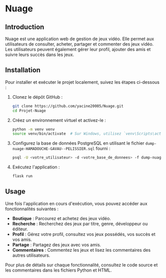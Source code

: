 # Nuage

## Introduction

Nuage est une application web de gestion de jeux vidéo. Elle permet aux utilisateurs de consulter, acheter, partager et commenter des jeux vidéo. Les utilisateurs peuvent également gérer leur profil, ajouter des amis et suivre leurs succès dans les jeux.

## Installation

Pour installer et exécuter le projet localement, suivez les étapes ci-dessous :

1. Clonez le dépôt GitHub :
   ```bash
   git clone https://github.com/yacine20005/Nuage.git
   cd Projet-Nuage
   ```

2. Créez un environnement virtuel et activez-le :
   ```bash
   python -m venv venv
   source venv/bin/activate  # Sur Windows, utilisez `venv\Scripts\activate`
   ```

3. Configurez la base de données PostgreSQL en utilisant le fichier `dump-nuage-HAMADOUCHE-GAVAU--PELISSIER.sql` fourni :
   ```bash
   psql -U <votre_utilisateur> -d <votre_base_de_donnees> -f dump-nuage-HAMADOUCHE-GAVAU--PELISSIER.sql
   ```

4. Exécutez l'application :
   ```bash
   flask run
   ```

## Usage

Une fois l'application en cours d'exécution, vous pouvez accéder aux fonctionnalités suivantes :

- **Boutique** : Parcourez et achetez des jeux vidéo.
- **Recherche** : Recherchez des jeux par titre, genre, développeur ou éditeur.
- **Profil** : Gérez votre profil, consultez vos jeux possédés, vos succès et vos amis.
- **Partage** : Partagez des jeux avec vos amis.
- **Commentaires** : Commentez les jeux et lisez les commentaires des autres utilisateurs.

Pour plus de détails sur chaque fonctionnalité, consultez le code source et les commentaires dans les fichiers Python et HTML.
